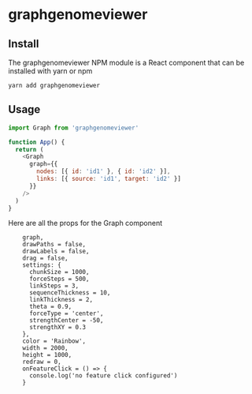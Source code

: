 # graphgenomeviewer

## Install

The graphgenomeviewer NPM module is a React component that can be installed
with yarn or npm

    yarn add graphgenomeviewer

## Usage

```js
import Graph from 'graphgenomeviewer'

function App() {
  return (
    <Graph
      graph={{
        nodes: [{ id: 'id1' }, { id: 'id2' }],
        links: [{ source: 'id1', target: 'id2' }]
      }}
    />
  )
}
```

Here are all the props for the Graph component

```
    graph,
    drawPaths = false,
    drawLabels = false,
    drag = false,
    settings: {
      chunkSize = 1000,
      forceSteps = 500,
      linkSteps = 3,
      sequenceThickness = 10,
      linkThickness = 2,
      theta = 0.9,
      forceType = 'center',
      strengthCenter = -50,
      strengthXY = 0.3
    },
    color = 'Rainbow',
    width = 2000,
    height = 1000,
    redraw = 0,
    onFeatureClick = () => {
      console.log('no feature click configured')
    }
```
